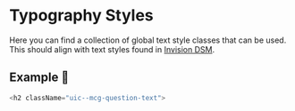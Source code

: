 # Typography Styles

Here you can find a collection of global text style classes that can be used. This should align with text styles found in [Invision DSM](https://projects.invisionapp.com/dsm/united-income-design-system/united-income-brand/folder/typeStyles/5c10d1eb8f469300123befdf).

## Example 🚀

```javascript
<h2 className="uic--mcg-question-text">
```
